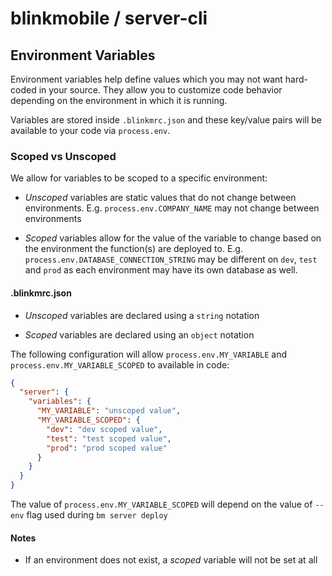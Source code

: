 # blinkmobile / server-cli

## Environment Variables

Environment variables help define values which you may not want hard-coded in your source. They allow you to customize code behavior depending on the environment in which it is running.

Variables are stored inside `.blinkmrc.json` and these key/value pairs will be available to your code via `process.env`.

### Scoped vs Unscoped

We allow for variables to be scoped to a specific environment:

-   _Unscoped_ variables are static values that do not change between environments. E.g. `process.env.COMPANY_NAME` may not change between environments

-   _Scoped_ variables allow for the value of the variable to change based on the environment the function(s) are deployed to. E.g. `process.env.DATABASE_CONNECTION_STRING` may be different on `dev`, `test` and `prod` as each environment may have its own database as well.

#### .blinkmrc.json

-   _Unscoped_ variables are declared using a `string` notation

-   _Scoped_ variables are declared using an `object` notation

The following configuration will allow `process.env.MY_VARIABLE` and `process.env.MY_VARIABLE_SCOPED` to available in code:

```json
{
  "server": {
    "variables": {
      "MY_VARIABLE": "unscoped value",
      "MY_VARIABLE_SCOPED": {
        "dev": "dev scoped value",
        "test": "test scoped value",
        "prod": "prod scoped value"
      }
    }
  }
}
```

The value of `process.env.MY_VARIABLE_SCOPED` will depend on the value of `--env` flag used during `bm server deploy`

#### Notes

-   If an environment does not exist, a _scoped_ variable will not be set at all
